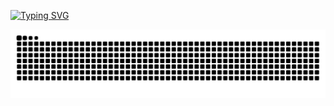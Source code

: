[![Typing SVG](https://readme-typing-svg.herokuapp.com/?color=10B981&size=35&center=true&vCenter=true&width=1000&lines=hey,+I'm+Rafael+Severo+;Software+engineering+student)](https://git.io/typing-svg)

<img src="https://raw.githubusercontent.com/rafaeumesmo/Rafaeumesmo/output/snake.svg" alt="Snake animation" />
